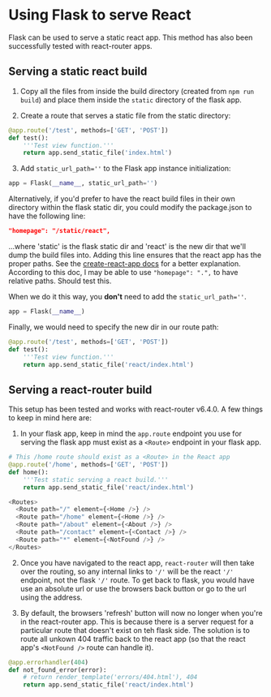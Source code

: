 # Using Flask to serve React

Flask can be used to serve a static react app. This method has also been successfully tested with react-router apps.

## Serving a static react build

1. Copy all the files from inside the build directory (created from `npm run build`) and place them inside the `static` directory of the flask app.

2. Create a route that serves a static file from the static directory:

```python
@app.route('/test', methods=['GET', 'POST'])
def test():
    '''Test view function.'''
    return app.send_static_file('index.html')
```

3. Add `static_url_path=''` to the Flask app instance initialization:

```python
app = Flask(__name__, static_url_path='')
```

Alternatively, if you'd prefer to have the react build files in their own directory within the flask static dir, you could modify the package.json to have the following line:

```json
"homepage": "/static/react",
```

...where 'static' is the flask static dir and 'react' is the new dir that we'll dump the build files into. Adding this line ensures that the react app has the proper paths. See the [create-react-app docs](https://create-react-app.dev/docs/deployment/#building-for-relative-paths) for a better explanation. According to this doc, I may be able to use `"homepage": ".",` to have relative paths. Should test this.

When we do it this way, you **don't** need to add the `static_url_path=''`.

```python
app = Flask(__name__)
```

Finally, we would need to specify the new dir in our route path:

```python
@app.route('/test', methods=['GET', 'POST'])
def test():
    '''Test view function.'''
    return app.send_static_file('react/index.html')
```

## Serving a react-router build

This setup has been tested and works with react-router v6.4.0. A few things to keep in mind here are:

1. In your flask app, keep in mind the `app.route` endpoint you use for serving the flask app must exist as a `<Route>` endpoint in your flask app.

```python
# This /home route should exist as a <Route> in the React app
@app.route('/home', methods=['GET', 'POST'])
def home():
    '''Test static serving a react build.'''
    return app.send_static_file('react/index.html')
```

```javascript
<Routes>
  <Route path="/" element={<Home />} />
  <Route path="/home" element={<Home />} />
  <Route path="/about" element={<About />} />
  <Route path="/contact" element={<Contact />} />
  <Route path="*" element={<NotFound />} />
</Routes>
```

2. Once you have navigated to the react app, `react-router` will then take over the routing, so any internal links to `'/'` will be the react `'/'` endpoint, not the flask `'/'` route. To get back to flask, you would have use an absolute url or use the browsers back button or go to the url using the address.

3. By default, the browsers 'refresh' button will now no longer when you're in the react-router app. This is because there is a server request for a particular route that doesn't exist on teh flask side. The solution is to route all unkown 404 traffic back to the react app (so that the react app's `<NotFound />` route can handle it).

```python
@app.errorhandler(404)
def not_found_error(error):
    # return render_template('errors/404.html'), 404
    return app.send_static_file('react/index.html')
```





